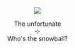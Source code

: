 <p align="center">
    <img src="https://i.postimg.cc/zX93Lnr0/New-Project-6.png">
</p>
<p align="center">
    The unfortunate
<br>
    ⊹
<br>
    Who's the snowball?
</p>
<!--
**wishlizx/wishlizx** is a ✨ _special_ ✨ repository because its `README.md` (this file) appears on your GitHub profile.
